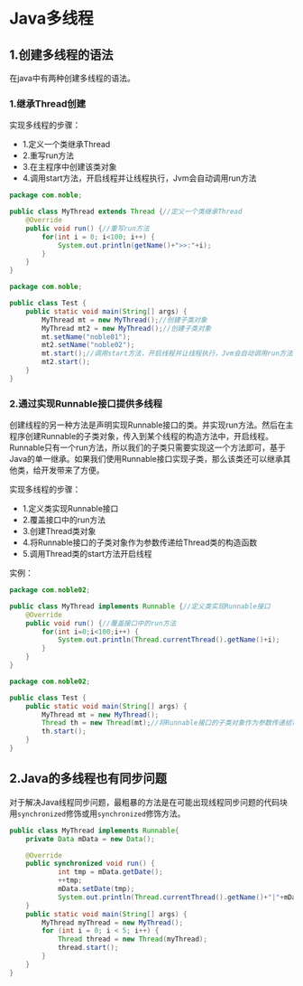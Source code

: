 # Java多线程

## 1.创建多线程的语法
在java中有两种创建多线程的语法。<br>

### 1.继承Thread创建
实现多线程的步骤：<br>
- 1.定义一个类继承Thread
- 2.重写run方法
- 3.在主程序中创建该类对象
- 4.调用start方法，开启线程并让线程执行，Jvm会自动调用run方法

```java
package com.noble;

public class MyThread extends Thread {//定义一个类继承Thread
	@Override
	public void run() {//重写run方法
		for(int i = 0; i<100; i++) {
			System.out.println(getName()+">>:"+i);
		}
	}
}
```

```java
package com.noble;

public class Test {
	public static void main(String[] args) {
		MyThread mt = new MyThread();//创建子类对象
		MyThread mt2 = new MyThread();//创建子类对象
		mt.setName("noble01");
		mt2.setName("noble02");
		mt.start();//调用start方法，开启线程并让线程执行，Jvm会自动调用run方法
		mt2.start();
	}
}
```

### 2.通过实现Runnable接口提供多线程
创建线程的另一种方法是声明实现Runnable接口的类。并实现run方法。然后在主程序创建Runnable的子类对象，传入到某个线程的构造方法中，开启线程。<br>
Runnable只有一个run方法，所以我们的子类只需要实现这一个方法即可，基于Java的单一继承。如果我们使用Runnable接口实现子类，那么该类还可以继承其他类，给开发带来了方便。<br>

实现多线程的步骤：<br>
- 1.定义类实现Runnable接口
- 2.覆盖接口中的run方法
- 3.创建Thread类对象
- 4.将Runnable接口的子类对象作为参数传递给Thread类的构造函数
- 5.调用Thread类的start方法开启线程

实例：<br>
```java
package com.noble02;

public class MyThread implements Runnable {//定义类实现Runnable接口
	@Override
	public void run() {//覆盖接口中的run方法
		for(int i=0;i<100;i++) {
			System.out.println(Thread.currentThread().getName()+i);
		}
	}
}
```

```java
package com.noble02;

public class Test {
	public static void main(String[] args) {
		MyThread mt = new MyThread();
		Thread th = new Thread(mt);//将Runnable接口的子类对象作为参数传递给Thread类的构造函数
		th.start();
	}
}
```

## 2.Java的多线程也有同步问题
对于解决Java线程同步问题，最粗暴的方法是在可能出现线程同步问题的代码块用``synchronized``修饰或用``synchronized``修饰方法。<br>

```java
public class MyThread implements Runnable{
    private Data mData = new Data();

    @Override
    public synchronized void run() {
            int tmp = mData.getDate();
            ++tmp;
            mData.setDate(tmp);
            System.out.println(Thread.currentThread().getName()+"|"+mData.getDate());
    }
    public static void main(String[] args) {
        MyThread myThread = new MyThread();
        for (int i = 0; i < 5; i++) {
            Thread thread = new Thread(myThread);
            thread.start();
        }
    }
}
```

